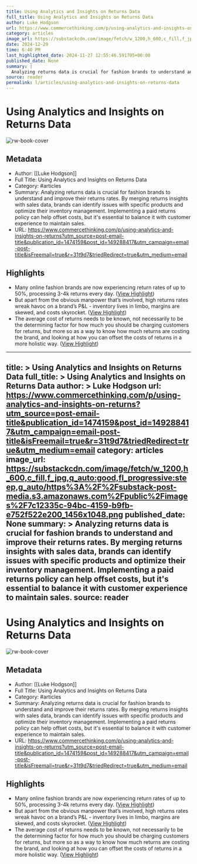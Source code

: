 ```yaml
---
title: Using Analytics and Insights on Returns Data
full_title: Using Analytics and Insights on Returns Data
author: Luke Hodgson
url: https://www.commercethinking.com/p/using-analytics-and-insights-on-returns?utm_source=post-email-title&publication_id=1474159&post_id=149288417&utm_campaign=email-post-title&isFreemail=true&r=31t9d7&triedRedirect=true&utm_medium=email
category: articles
image_url: https://substackcdn.com/image/fetch/w_1200,h_600,c_fill,f_jpg,q_auto:good,fl_progressive:steep,g_auto/https%3A%2F%2Fsubstack-post-media.s3.amazonaws.com%2Fpublic%2Fimages%2F7c12335c-94bc-4159-b9fb-e752f522e200_1456x1048.png
date: 2024-12-29
time: 6:40 PM
last_highlighted_date: 2024-11-27 12:55:46.591705+00:00
published_date: None
summary: |
  Analyzing returns data is crucial for fashion brands to understand and improve their returns rates. By merging returns insights with sales data, brands can identify issues with specific products and optimize their inventory management. Implementing a paid returns policy can help offset costs, but it's essential to balance it with customer experience to maintain sales.
source: reader
permalink: l/articles/using-analytics-and-insights-on-returns-data
---
```

# Using Analytics and Insights on Returns Data

![rw-book-cover](https://substackcdn.com/image/fetch/w_1200,h_600,c_fill,f_jpg,q_auto:good,fl_progressive:steep,g_auto/https%3A%2F%2Fsubstack-post-media.s3.amazonaws.com%2Fpublic%2Fimages%2F7c12335c-94bc-4159-b9fb-e752f522e200_1456x1048.png)

## Metadata
- Author: [[Luke Hodgson]]
- Full Title: Using Analytics and Insights on Returns Data
- Category: #articles
- Summary: Analyzing returns data is crucial for fashion brands to understand and improve their returns rates. By merging returns insights with sales data, brands can identify issues with specific products and optimize their inventory management. Implementing a paid returns policy can help offset costs, but it's essential to balance it with customer experience to maintain sales.
- URL: https://www.commercethinking.com/p/using-analytics-and-insights-on-returns?utm_source=post-email-title&publication_id=1474159&post_id=149288417&utm_campaign=email-post-title&isFreemail=true&r=31t9d7&triedRedirect=true&utm_medium=email

## Highlights
- Many online fashion brands are now experiencing return rates of up to 50%, processing 3-4k returns every day. ([View Highlight](https://read.readwise.io/read/01jdpty4630886ks7fg4gk01gc))
- But apart from the obvious manpower that’s involved, high returns rates wreak havoc on a brand’s P&L - inventory lives in limbo, margins are skewed, and costs skyrocket. ([View Highlight](https://read.readwise.io/read/01jdptyf15h49bbgcrtsy5jmm4))
- The average cost of returns needs to be known, not necessarily to be the determining factor for how much you should be charging customers for returns, but more so as a way to know how much returns are costing the brand, and looking at how you can offset the costs of returns in a more holistic way. ([View Highlight](https://read.readwise.io/read/01jdpv2980ymfaztagcp4txt20))


---
title: >
  Using Analytics and Insights on Returns Data
full_title: >
  Using Analytics and Insights on Returns Data
author: >
  Luke Hodgson
url: https://www.commercethinking.com/p/using-analytics-and-insights-on-returns?utm_source=post-email-title&publication_id=1474159&post_id=149288417&utm_campaign=email-post-title&isFreemail=true&r=31t9d7&triedRedirect=true&utm_medium=email
category: articles
image_url: https://substackcdn.com/image/fetch/w_1200,h_600,c_fill,f_jpg,q_auto:good,fl_progressive:steep,g_auto/https%3A%2F%2Fsubstack-post-media.s3.amazonaws.com%2Fpublic%2Fimages%2F7c12335c-94bc-4159-b9fb-e752f522e200_1456x1048.png
published_date: None
summary: >
  Analyzing returns data is crucial for fashion brands to understand and improve their returns rates. By merging returns insights with sales data, brands can identify issues with specific products and optimize their inventory management. Implementing a paid returns policy can help offset costs, but it's essential to balance it with customer experience to maintain sales.
source: reader
---
# Using Analytics and Insights on Returns Data

![rw-book-cover](https://substackcdn.com/image/fetch/w_1200,h_600,c_fill,f_jpg,q_auto:good,fl_progressive:steep,g_auto/https%3A%2F%2Fsubstack-post-media.s3.amazonaws.com%2Fpublic%2Fimages%2F7c12335c-94bc-4159-b9fb-e752f522e200_1456x1048.png)

## Metadata
- Author: [[Luke Hodgson]]
- Full Title: Using Analytics and Insights on Returns Data
- Category: #articles
- Summary: Analyzing returns data is crucial for fashion brands to understand and improve their returns rates. By merging returns insights with sales data, brands can identify issues with specific products and optimize their inventory management. Implementing a paid returns policy can help offset costs, but it's essential to balance it with customer experience to maintain sales.
- URL: https://www.commercethinking.com/p/using-analytics-and-insights-on-returns?utm_source=post-email-title&publication_id=1474159&post_id=149288417&utm_campaign=email-post-title&isFreemail=true&r=31t9d7&triedRedirect=true&utm_medium=email

## Highlights
- Many online fashion brands are now experiencing return rates of up to 50%, processing 3-4k returns every day. ([View Highlight](https://read.readwise.io/read/01jdpty4630886ks7fg4gk01gc))
- But apart from the obvious manpower that’s involved, high returns rates wreak havoc on a brand’s P&L - inventory lives in limbo, margins are skewed, and costs skyrocket. ([View Highlight](https://read.readwise.io/read/01jdptyf15h49bbgcrtsy5jmm4))
- The average cost of returns needs to be known, not necessarily to be the determining factor for how much you should be charging customers for returns, but more so as a way to know how much returns are costing the brand, and looking at how you can offset the costs of returns in a more holistic way. ([View Highlight](https://read.readwise.io/read/01jdpv2980ymfaztagcp4txt20))


